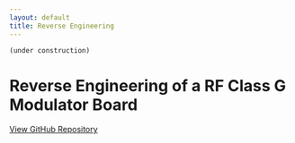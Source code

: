 ```yaml
---
layout: default
title: Reverse Engineering
---
```


```(under construction)```

# Reverse Engineering of a RF Class G Modulator Board

<a id="forkme_banner" href="https://github.com/BorisJung/">View GitHub Repository</a>



